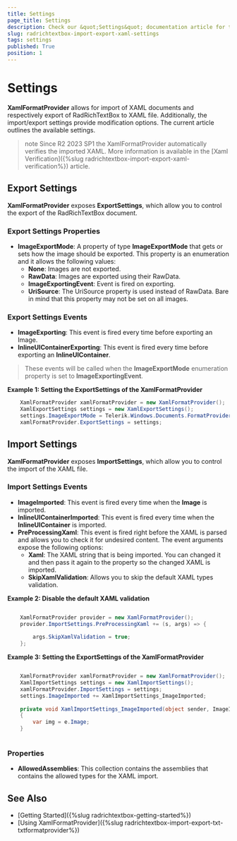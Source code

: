 ```yaml
---
title: Settings
page_title: Settings
description: Check our &quot;Settings&quot; documentation article for the RadRichTextBox {{ site.framework_name }} control.
slug: radrichtextbox-import-export-xaml-settings
tags: settings
published: True
position: 1
---
```


# Settings

__XamlFormatProvider__ allows for import of XAML documents and respectively export of RadRichTextBox to XAML file. Additionally, the import/export settings provide modification options. The current article outlines the available settings.

 >note Since R2 2023 SP1 the XamlFormatProvider automatically verifies the imported XAML. More information is available in the [Xaml Verification]({%slug radrichtextbox-import-export-xaml-verification%}) article.

## Export Settings

__XamlFormatProvider__ exposes __ExportSettings__, which allow you to control the export of the RadRichTextBox document.

### Export Settings Properties
* __ImageExportMode__: A property of type __ImageExportMode__ that gets or sets how the image should be exported. This property is an enumeration and it allows the following values:
	* __None__: Images are not exported.
	* __RawData__: Images are exported using their RawData.
	* __ImageExportingEvent__:  Event is fired on exporting.
	* __UriSource__: The UriSource property is used instead of RawData. Bare in mind that this property may not be set on all images.
	
### Export Settings Events
* __ImageExporting__: This event is fired every time before exporting an Image.
* __InlineUIContainerExporting__: This event is fired every time before exporting an __InlineUIContainer__.

>These events will be called when the __ImageExportMode__ enumeration property is set to __ImageExportingEvent__.

__Example 1: Setting the ExportSettings of the XamlFormatProvider__
```C#
	XamlFormatProvider xamlFormatProvider = new XamlFormatProvider();
	XamlExportSettings settings = new XamlExportSettings();
	settings.ImageExportMode = Telerik.Windows.Documents.FormatProviders.Xaml.ImageExportMode.UriSource;
	xamlFormatProvider.ExportSettings = settings;
```

## Import Settings

__XamlFormatProvider__ exposes __ImportSettings__, which allow you to control the import of the XAML file.

### Import Settings Events 
* __ImageImported__: This event is fired every time when the __Image__ is imported.
* __InlineUIContainerImported__: This event is fired every time when the __InlineUIContainer__ is imported.
* __PreProcessingXaml__: This event is fired right before the XAML is parsed and allows you to check it for undesired content. The event arguments expose the following options:
	- __Xaml__: The XAML string that is being imported. You can changed it and then pass it again to the property so the changed XAML is imported. 
	- __SkipXamlValidation__: Allows you to skip the default XAML types validation. 

__Example 2: Disable the default XAML validation__
```C#

	XamlFormatProvider provider = new XamlFormatProvider();
    provider.ImportSettings.PreProcessingXaml += (s, args) => { 
    
        args.SkipXamlValidation = true;
    };

```

__Example 3: Setting the ExportSettings of the XamlFormatProvider__
```C#

	XamlFormatProvider xamlFormatProvider = new XamlFormatProvider();
	XamlImportSettings settings = new XamlImportSettings();
	xamlFormatProvider.ImportSettings = settings;
	settings.ImageImported += XamlImportSettings_ImageImported;
	
	private void XamlImportSettings_ImageImported(object sender, ImageImportedEventArgs e)
	{
		var img = e.Image;
	}
	
```

### Properties

* __AllowedAssemblies__: This collection contains the assemblies that contains the allowed types for the XAML import.  

## See Also

 * [Getting Started]({%slug radrichtextbox-getting-started%})
 * [Using XamlFormatProvider]({%slug radrichtextbox-import-export-txt-txtformatprovider%})
